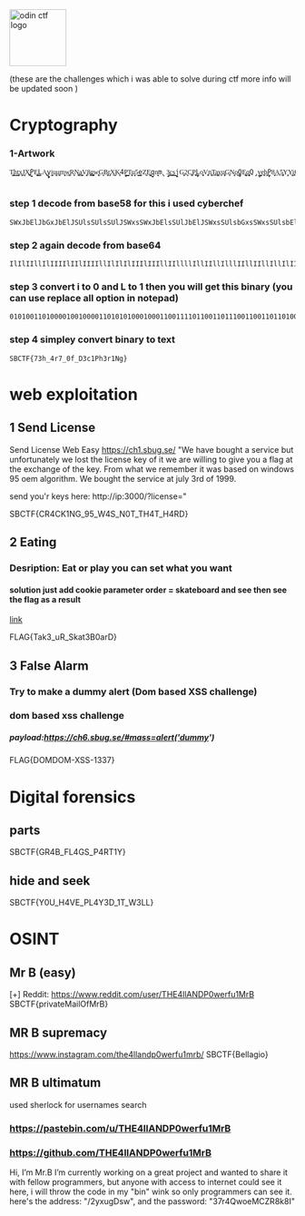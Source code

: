 


<img src="https://app.securebug.se/assets/CTF.svg" alt="odin ctf logo" style="height: 100px; width:100px;"/>



(these are the challenges which i was able to solve during ctf more info will be updated soon )


# Cryptography
### 1-Artwork 
```
T̢͖͇h̙͇t̡͙̼x̝͔͜J͎͎̦X̪̼͓P̟̝̝E͓͇͓L̦̼A̢͔̞y̟̙̪j͎̝͎u̢̦͔u̫͕͖m͓͙̝w͚͖̠R͎͔̟N̫͚̼a͕̫̺V̡͖͎8̡͜͜g̻͓̟w̢̘͍G̦͎̼B̞͖̟r̡̝͕X̟̼͜K͓͕4̘̼̦P͇͇T̢͔̟u͎͉̻5͙̠̻e̪̼̼Z͍̼E̺͚͉q̠̪̦n͉̙̝m̢̝̟3͙͚͜c͇̫s͖̝͔j̦̪G̫͙̦2̘͍̘C͚͎̞P͎̫͓L̠̙̼o̞͓̻V͍͍̞n̢͎͙T̞͎̠a̡̠͚y̞̟͎u̡͓̦G͓͎N̡͉o͎͉̫Q̝̠̺E̺͕͚q̻͓̙Q̡̫̻v͎͉̺e̢̟͎b̡͖P̙̼̙8̟͎͍A͔̠̞5̡͚Y̦̝͓Y͉͕͍i̡͜6̢̼N͉̟̫P̘͇̘W͇͙͜L̟̻̪s̝̦̘k͍̦͍d͇͕̼b̡̻͎v͎̻T̺͍t̪͙̠w̞̞͎A̺̼͇X͎̝͕a̝͕̪B͓̻͉B̦̻̫n̡̫̞R̞̟̪G͖̝͍t̘̞͜s͔͚v̘̼͜F̢̞̻3̫̦͕4͙̦̼8̺̪͚a̢̢̘M͙̞͓B̡͍͎6͙̙͍o͙͚͚u̢̻͓f͉͓̙R͔̼̞j͖̙͖B͖̺̝P̺̘̪z̦̺̙P̫͜u͎͕̪Q͙̠͍g̘͚͍z̡̙͜b͙̙k͕̟͇b̦̪G̝̼̼x͓͎̙m̢̙͕P̢̢̢r͉̝̦t͓̻e͕̝͉1̟̝̼A͎͖̪v͉͎͜t͖̟W͓͇P̦̘̻G̡̡͚q͇͖͜p͇̠͖G̠̼̼c̝̺͚7̻͇͎d͖̼͖b̦͙̠3̫͉̻M̢̟͙r̢̠͉c̪͍͔w̘̞5͕̞̪s͚̞Y̟͖3͇͎z͍̦͜7͎͓̝4̠͖͙E̡͔̦e͓͜4͕͉͚9͇̞W͙͔̝W̪͉̙i̢͇͍s͇̠̪m̞͉̟q̡̪̻K͉͎P̢̪͓C̝̦̫B̼̞͓m̠̪͕1͚̪̘u̠͕͜j̝͖͕8̢̞͍K̟̘͔9͎̝̟c̘͍͚u̙̺͔w̘̺͖W͎̼̠c̢͖͚U̢͖͎8̡̺E̘̦̙a͙͜͜R̡̪͖W͚̦̞R̼̝̠H̢̡̪a̡̫͎4͚̟̪z̠͔͖M͍͜v̪͙s͔̦̙e͚͍͜T̪̫n̢͎̼4͚̻̺e̢̢͎W͍̺̼r͉͕m͍͜W̢͙͔c̡̼͓A̘͉S͇͜L̫̼͇H͕͜n̙̠Z͇̘͍4͕͕̞6̢͉͉r͙͉͖X̡͇̠9͕̞W͓̺͍J̢̡͇e̢̘u̫͍͓9̢̡̫n̟͉̪4̝̠̘f͕̝͓n̺̺̪3̙̻̫M̠͚͎r͔̻͙R̫̠̙A͎̞͉X̡̺̟1̝̞͜g̢͍̦W͙͇̦4͉͔̟Y̺̼̻ț̟̞F͙̪̦f͇̼͜u͙̘͎L̡͉̻6̘͖̘v̠͎̺x͖̝̙w͙͍͖C̢͚͙k̘͓̼f̝͍͙M̘̻͉A͙͔̦X̟̫̺b̢͉̺9͎̺̻6͖͓͕v̢̞̻e̠͕̼R̡̟͜J̙͉̘f͍͔̪h̠͉u̝͉H͍͖̻X̞̫̦a̢͍͖W̡̠̙n̻̟͜9̟̝P̢̙̪t̼͚̟q̙͔̞4̡͚E͔͖͜2̝̻̙X̙̺͔j̫̪̞7̡͕͓L̢̦͓M̟̫͕g̫̫͉H͇̠͕e̪͔k̺̻̺U͓̠͍R͙͚͜N̼͚͕Z̢͓͜3̘̙o̢͓̞t̫̪̞U̦̪͓B̠̝͉q̡̞͇W͙͇͜Z̝̘͖i̝͕͙4̼͙͜d̡͚̝o̢͔L̡͖͕5̪̘̼H͎͍͔n͎͙͍i͍̫͉C̝͎̦z̫͓͉g̠̫͓P̙͎̞r͕͙̞8̺͉͙H͙͇͕u̼̠͜U̡͙͓R̠̺̻P̻͙͔V̺͖͚8̪͉9̡̫̼z͇͎D̙͖D̡̦͍o̟͇͜q̡̘͜x̡͙̙B̙̺͜N͍̺͔Z̢̻c̘͎A̢̡͚A̢̝A͇͓͜c̟̪͙5̘̞͇4̙̠͔i͉͍͎Q̪͕n̪̙̫y͔̠͜u͓̙̪Z̘͇p̡͎̦i͎̝͙6͉̺̘S͖͚̺H̝͚̪3͉̝͖e͓̠̠q̫̘̞w̘͖s͕͎͍W̼̻N̝͉͕4̡͎̝2̡̘̦m͉̟̻n̝͓͇k̼̼͕X̢̫͜a̢͖͜y̫̫͍U̺͚͔f͚͓c̪͜z̘͉̻k͚͜͜g͉̘̫W̙̫̘A͖͔N͕̺̞7̠̦̠i͕͎̙b̺̫̺w͎͇͇o͙͎͉8̪̠̺s̼͕̦X͔̻̝d̢̝Q͎̫̙1͙̫̻j̝͎̦X̫͙͉L͇͚̺K͓͎͖J̦̝̫4͔̙̼j̡͎͎3̟͔̞w̝͎͙d̺͙͜B͖̙͜U̫͜y̞̫͙V̺͚͜Y̻͜P̢̟̫W̦͍D͙̦G̝͜͜H̻̞̝V̙̘̞p̢̘͖m͔̻b͇͉͙Q͖̙̘a͕͉͜A͕͇8̢̝͕r̠͕͔k̟̘͚x̢̻6̢̝L̙͇A͉̠͜2͖͍̪9͍̟͇v̺͔̙P͚̝͜F̢̞̼h̝̘̪q̝͎G͇̺͜r̠͎̞1̞͕̝s͇̫̘u̻̝s͍̻̼Y̙̝̘p͙͔͚


```
### step 1 decode from base58 for this  i used cyberchef
```
SWxJbElJbGxJbElJSUlsSUlsSUlJSWxsSWxJbElsSUlJbElJSWxsSUlsbGxsSWxsSUlsbElsbGxJSWxsSUlsbElsbElsSUlJSWxJbGxsbGxJSWxsSWxJSUlsbGxJSWxJSUlsbElsbGxJbElsbGxsbElJbGxJSUlJSWxsSUlsbElJbElsbGxsbElsSUlJbElJSUlsbElJbGxJbGxJSUlsbElJbGxJSUlsSWxJbElJSUlJbGxJbElJSUlJbGxJSWxsSWxsbElJbElJSWxsSUlJbElsSUlsbGxJSWxsSUlsbGxJbGxsbGxJbA==
```
### step 2 again decode from base64 
```
IlIlIIllIlIIIIlIIlIIIIllIlIlIlIIIlIIIllIIllllIllIIllIlllIIllIIllIllIlIIIIlIlllllIIllIlIIIlllIIlIIIllIlllIlIlllllIIllIIIIIllIIllIIlIlllllIlIIIlIIIIllIIllIllIIIllIIllIIIlIlIlIIIIIllIlIIIIIllIIllIlllIIlIIIllIIIlIlIIlllIIllIIlllIlllllIl
```
### step 3 convert i to 0 and L to 1 then you will get this binary (you can use replace all option in notepad)
```
0101001101000010010000110101010001000110011110110011011100110011011010000101111100110100011100100011011101011111001100000110011001011111010001000011001101100011001100010101000001101000001100110111001000110001010011100110011101111101
```
### step 4 simpley convert binary to text
```
SBCTF{73h_4r7_0f_D3c1Ph3r1Ng}
```

# web exploitation 
## 1 Send License
Send License
Web    Easy    https://ch1.sbug.se/
"We have bought a service but unfortunately we lost the license key of it we are willing to give you a flag at the exchange of the key.
From what we remember it was based on windows 95 oem algorithm.
We bought the service at july 3rd of 1999.

send you'r keys here: http://ip:3000/?license=<your KEY>"


SBCTF{CR4CK1NG_95_W4S_N0T_TH4T_H4RD}

## 2 Eating 
### Desription: Eat or play you can set what you want
#### solution just add cookie parameter order = skateboard and see then see the flag as a result
<a href="https://ch5.sbug.se/">link</a>

FLAG{Tak3_uR_Skat3B0arD}

## 3 False Alarm
### Try to make a dummy alert (Dom based XSS challenge)
### dom based xss challenge 
##### payload:https://ch6.sbug.se/#mass=alert('dummy')

FLAG{DOMDOM-XSS-1337}

# Digital forensics
## parts 
SBCTF{GR4B_FL4GS_P4RT1Y}
## hide and seek
SBCTF{Y0U_H4VE_PL4Y3D_1T_W3LL}




# OSINT
## Mr B (easy)
[+] Reddit: https://www.reddit.com/user/THE4llANDP0werfu1MrB
SBCTF{privateMailOfMrB}




## MR B supremacy
https://www.instagram.com/the4llandp0werfu1mrb/
SBCTF{Bellagio}


## MR B ultimatum

used sherlock for usernames search 

### https://pastebin.com/u/THE4llANDP0werfu1MrB

### https://github.com/THE4llANDP0werfu1MrB
Hi, I’m Mr.B I’m currently working on a great project and wanted to share it with fellow programmers, but anyone with access to internet could see it here, i will throw the code in my "bin" wink so only programmers can see it. here's the address: "/2yxugDsw", and the password: "37r4QwoeMCZR8k8I"




